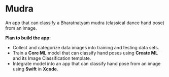 # Mudra

An app that can classify a Bharatnatyam mudra (classical dance hand pose) from an image. 

**Plan to build the app:** 
* Collect and categorize data images into training and testing data sets.
* Train a **Core ML** model that can classify hand poses using **Create ML** and its Image Classification template.
* Integrate model into an app that can classify hand pose from an image using **Swift** in **Xcode**. 


